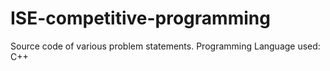 # ISE-competitive-programming
Source code of various problem statements.
Programming Language used: C++
